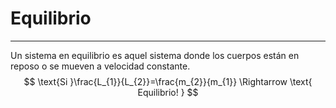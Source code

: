 # Equilibrio
***
Un sistema en equilibrio es aquel sistema donde los cuerpos están en reposo o se mueven a velocidad constante.
$$
\text{Si }\frac{L_{1}}{L_{2}}=\frac{m_{2}}{m_{1}} \Rightarrow \text{
Equilibrio!
}
$$